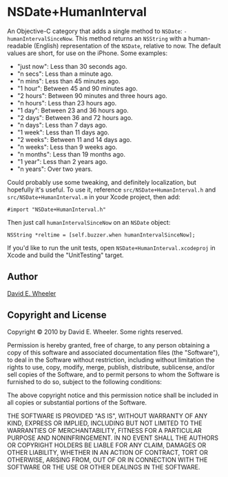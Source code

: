 NSDate+HumanInterval
====================

An Objective-C category that adds a single method to `NSDate`:
`-humanIntervalSinceNow`. This method returns an `NSString` with a
human-readable (English) representation of the `NSDate`, relative to now. The
default values are short, for use on the iPhone. Some examples:

* "just now": Less than 30 seconds ago.
* "n secs": Less than a minute ago.
* "n mins": Less than 45 minutes ago.
* "1 hour": Between 45 and 90 minutes ago.
* "2 hours": Between 90 minutes and three hours ago.
* "n hours": Less than 23 hours ago.
* "1 day": Between 23 and 36 hours ago.
* "2 days": Between 36 and 72 hours ago.
* "n days": Less than 7 days ago.
* "1 week": Less than 11 days ago.
* "2 weeks": Between 11 and 14 days ago.
* "n weeks": Less than 9 weeks ago.
* "n months": Less than 19 months ago.
* "1 year": Less than 2 years ago.
* "n years": Over two years.

Could probably use some tweaking, and definitely localization, but hopefully
it's useful. To use it, reference `src/NSDate+HumanInterval.h` and
`src/NSDate+HumanInterval.m` in your Xcode project, then add:

    #import "NSDate+HumanInterval.h"

Then just call `humanIntervalSinceNow` on an `NSDate` object:

    NSString *reltime = [self.buzzer.when humanIntervalSinceNow];

If you'd like to run the unit tests, open `NSDate+HumanInterval.xcodeproj` in
Xcode and build the "UnitTesting" target.

Author
------

[David E. Wheeler](http://justatheory.com/)

Copyright and License
---------------------

Copyright © 2010 by David E. Wheeler. Some rights reserved.

Permission is hereby granted, free of charge, to any person obtaining a copy
of this software and associated documentation files (the "Software"), to deal
in the Software without restriction, including without limitation the rights
to use, copy, modify, merge, publish, distribute, sublicense, and/or sell
copies of the Software, and to permit persons to whom the Software is
furnished to do so, subject to the following conditions:

The above copyright notice and this permission notice shall be included in all
copies or substantial portions of the Software.

THE SOFTWARE IS PROVIDED "AS IS", WITHOUT WARRANTY OF ANY KIND, EXPRESS OR
IMPLIED, INCLUDING BUT NOT LIMITED TO THE WARRANTIES OF MERCHANTABILITY,
FITNESS FOR A PARTICULAR PURPOSE AND NONINFRINGEMENT. IN NO EVENT SHALL THE
AUTHORS OR COPYRIGHT HOLDERS BE LIABLE FOR ANY CLAIM, DAMAGES OR OTHER
LIABILITY, WHETHER IN AN ACTION OF CONTRACT, TORT OR OTHERWISE, ARISING FROM,
OUT OF OR IN CONNECTION WITH THE SOFTWARE OR THE USE OR OTHER DEALINGS IN THE
SOFTWARE.
